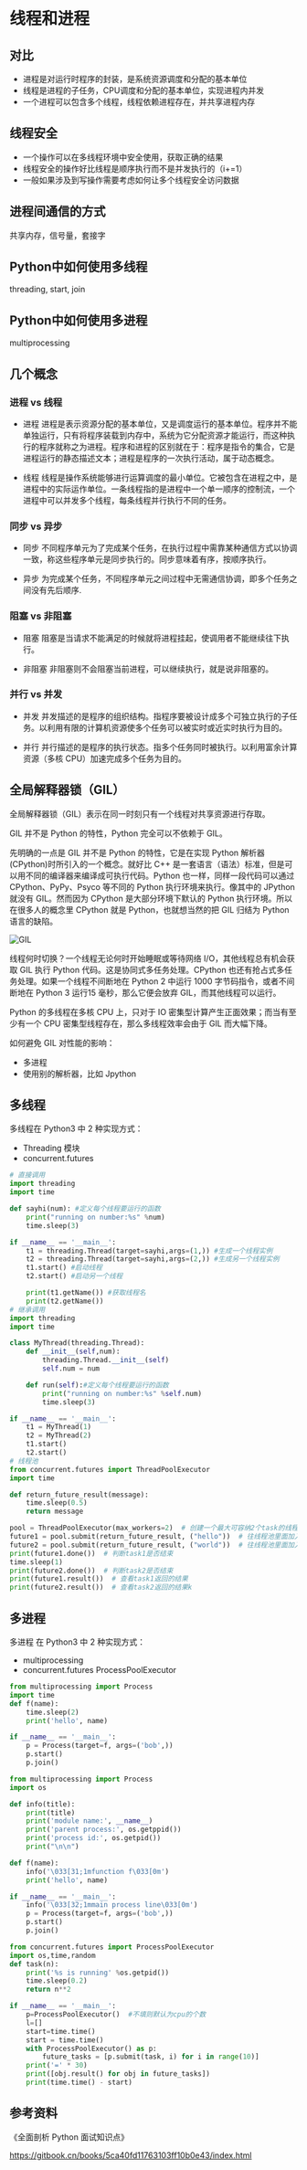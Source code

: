 # 线程和进程

## 对比

- 进程是对运行时程序的封装，是系统资源调度和分配的基本单位
- 线程是进程的子任务，CPU调度和分配的基本单位，实现进程内并发
- 一个进程可以包含多个线程，线程依赖进程存在，并共享进程内存

## 线程安全

- 一个操作可以在多线程环境中安全使用，获取正确的结果
- 线程安全的操作好比线程是顺序执行而不是并发执行的（i+=1）
- 一般如果涉及到写操作需要考虑如何让多个线程安全访问数据

## 进程间通信的方式

共享内存，信号量，套接字

## Python中如何使用多线程

threading, start, join

## Python中如何使用多进程

multiprocessing

## 几个概念

### 进程 vs 线程

- 进程 进程是表示资源分配的基本单位，又是调度运行的基本单位。程序并不能单独运行，只有将程序装载到内存中，系统为它分配资源才能运行，而这种执行的程序就称之为进程。程序和进程的区别就在于：程序是指令的集合，它是进程运行的静态描述文本；进程是程序的一次执行活动，属于动态概念。

- 线程 线程是操作系统能够进行运算调度的最小单位。它被包含在进程之中，是进程中的实际运作单位。一条线程指的是进程中一个单一顺序的控制流，一个进程中可以并发多个线程，每条线程并行执行不同的任务。

### 同步 vs 异步

- 同步 不同程序单元为了完成某个任务，在执行过程中需靠某种通信方式以协调一致，称这些程序单元是同步执行的。同步意味着有序，按顺序执行。

- 异步 为完成某个任务，不同程序单元之间过程中无需通信协调，即多个任务之间没有先后顺序.

### 阻塞 vs 非阻塞

- 阻塞 阻塞是当请求不能满足的时候就将进程挂起，使调用者不能继续往下执行。

- 非阻塞 非阻塞则不会阻塞当前进程，可以继续执行，就是说非阻塞的。

### 并行 vs 并发

- 并发 并发描述的是程序的组织结构。指程序要被设计成多个可独立执行的子任务。以利用有限的计算机资源使多个任务可以被实时或近实时执行为目的。

- 并行 并行描述的是程序的执行状态。指多个任务同时被执行。以利用富余计算资源（多核 CPU）加速完成多个任务为目的。

## 全局解释器锁（GIL）

全局解释器锁（GIL）表示在同一时刻只有一个线程对共享资源进行存取。

GIL 并不是 Python 的特性，Python 完全可以不依赖于 GIL。

先明确的一点是 GIL 并不是 Python 的特性，它是在实现 Python 解析器(CPython)时所引入的一个概念。就好比 C++ 是一套语言（语法）标准，但是可以用不同的编译器来编译成可执行代码。Python 也一样，同样一段代码可以通过 CPython、PyPy、Psyco 等不同的 Python 执行环境来执行。像其中的 JPython 就没有 GIL。然而因为 CPython 是大部分环境下默认的 Python 执行环境。所以在很多人的概念里 CPython 就是 Python，也就想当然的把 GIL 归结为 Python 语言的缺陷。

![GIL](https://raw.githubusercontent.com/ZhiyuSun/assets/master/pic/GIL.jpg)

线程何时切换？一个线程无论何时开始睡眠或等待网络 I/O，其他线程总有机会获取 GIL 执行 Python 代码。这是协同式多任务处理。CPython 也还有抢占式多任务处理。如果一个线程不间断地在 Python 2 中运行 1000 字节码指令，或者不间断地在 Python 3 运行15 毫秒，那么它便会放弃 GIL，而其他线程可以运行。

Python 的多线程在多核 CPU 上，只对于 IO 密集型计算产生正面效果；而当有至少有一个 CPU 密集型线程存在，那么多线程效率会由于 GIL 而大幅下降。

如何避免 GIL 对性能的影响：

- 多进程
- 使用别的解析器，比如 Jpython


## 多线程

多线程在 Python3 中 2 种实现方式：

- Threading 模块
- concurrent.futures

``` python
# 直接调用
import threading
import time

def sayhi(num): #定义每个线程要运行的函数 
    print("running on number:%s" %num) 
    time.sleep(3)

if __name__ == '__main__':
    t1 = threading.Thread(target=sayhi,args=(1,)) #生成一个线程实例
    t2 = threading.Thread(target=sayhi,args=(2,)) #生成另一个线程实例
    t1.start() #启动线程
    t2.start() #启动另一个线程

    print(t1.getName()) #获取线程名
    print(t2.getName())
# 继承调用
import threading
import time

class MyThread(threading.Thread):
    def __init__(self,num):
        threading.Thread.__init__(self)
        self.num = num

    def run(self):#定义每个线程要运行的函数
        print("running on number:%s" %self.num)
        time.sleep(3)

if __name__ == '__main__':
    t1 = MyThread(1)
    t2 = MyThread(2)
    t1.start()
    t2.start()
# 线程池
from concurrent.futures import ThreadPoolExecutor
import time

def return_future_result(message):
    time.sleep(0.5)
    return message

pool = ThreadPoolExecutor(max_workers=2)  # 创建一个最大可容纳2个task的线程池
future1 = pool.submit(return_future_result, ("hello"))  # 往线程池里面加入一个task
future2 = pool.submit(return_future_result, ("world"))  # 往线程池里面加入一个task
print(future1.done())  # 判断task1是否结束
time.sleep(1)
print(future2.done())  # 判断task2是否结束
print(future1.result())  # 查看task1返回的结果
print(future2.result())  # 查看task2返回的结果k

```

## 多进程

多进程 在 Python3 中 2 种实现方式：

- multiprocessing 
- concurrent.futures ProcessPoolExecutor

``` python
from multiprocessing import Process
import time
def f(name):
    time.sleep(2)
    print('hello', name)

if __name__ == '__main__':
    p = Process(target=f, args=('bob',))
    p.start()
    p.join()

from multiprocessing import Process
import os

def info(title):
    print(title)
    print('module name:', __name__)
    print('parent process:', os.getppid())
    print('process id:', os.getpid())
    print("\n\n")

def f(name):
    info('\033[31;1mfunction f\033[0m')
    print('hello', name)

if __name__ == '__main__':
    info('\033[32;1mmain process line\033[0m')
    p = Process(target=f, args=('bob',))
    p.start()
    p.join()

from concurrent.futures import ProcessPoolExecutor
import os,time,random
def task(n):
    print('%s is running' %os.getpid())
    time.sleep(0.2)
    return n**2

if __name__ == '__main__':
    p=ProcessPoolExecutor()  #不填则默认为cpu的个数
    l=[]
    start=time.time()
    start = time.time()
    with ProcessPoolExecutor() as p:
        future_tasks = [p.submit(task, i) for i in range(10)]
    print('=' * 30)
    print([obj.result() for obj in future_tasks])
    print(time.time() - start)

```

## 参考资料

《全面剖析 Python 面试知识点》

https://gitbook.cn/books/5ca40fd11763103ff10b0e43/index.html
